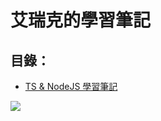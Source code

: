 # 艾瑞克的學習筆記

## 目錄：
* [TS & NodeJS 學習筆記](https://github.com/BricL/ericsplayground/blob/main/TS%20%26%20NodeJS%20%E5%AD%B8%E7%BF%92%E7%AD%86%E8%A8%98.md)

[![](https://mermaid.ink/img/pako:eNpdj7sOwjAMRX8l8oiahTEDC6xMHQmD1Zg2Uh4odSqhqv9OSIRA9XR0fG3ZKwzRECiYGZkuFseEXi5HHUSp2-EupDyJnq1zTVWssjT36hoXG8ZmG-_H_-w54Tw1W_G7FDrwlDxaU85aPwENPJEnDaqgoQdmxxp02EoUM8f-FQZQnDJ1kJ_m90iT2xvafEcK?type=png)](https://mermaid.live/edit#pako:eNpdj7sOwjAMRX8l8oiahTEDC6xMHQmD1Zg2Uh4odSqhqv9OSIRA9XR0fG3ZKwzRECiYGZkuFseEXi5HHUSp2-EupDyJnq1zTVWssjT36hoXG8ZmG-_H_-w54Tw1W_G7FDrwlDxaU85aPwENPJEnDaqgoQdmxxp02EoUM8f-FQZQnDJ1kJ_m90iT2xvafEcK)
